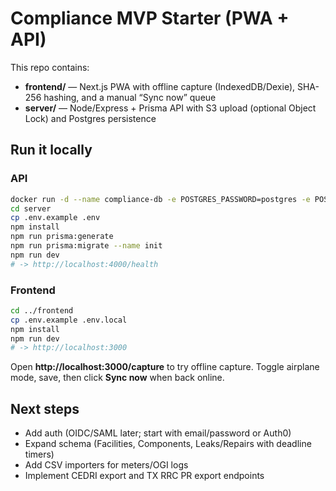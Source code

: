 # Compliance MVP Starter (PWA + API)

This repo contains:
- **frontend/** — Next.js PWA with offline capture (IndexedDB/Dexie), SHA-256 hashing, and a manual “Sync now” queue
- **server/** — Node/Express + Prisma API with S3 upload (optional Object Lock) and Postgres persistence

## Run it locally

### API
```bash
docker run -d --name compliance-db -e POSTGRES_PASSWORD=postgres -e POSTGRES_DB=compliance -p 5432:5432 postgres:16
cd server
cp .env.example .env
npm install
npm run prisma:generate
npm run prisma:migrate --name init
npm run dev
# -> http://localhost:4000/health
```

### Frontend
```bash
cd ../frontend
cp .env.example .env.local
npm install
npm run dev
# -> http://localhost:3000
```

Open **http://localhost:3000/capture** to try offline capture. Toggle airplane mode, save, then click **Sync now** when back online.

## Next steps
- Add auth (OIDC/SAML later; start with email/password or Auth0)
- Expand schema (Facilities, Components, Leaks/Repairs with deadline timers)
- Add CSV importers for meters/OGI logs
- Implement CEDRI export and TX RRC PR export endpoints
